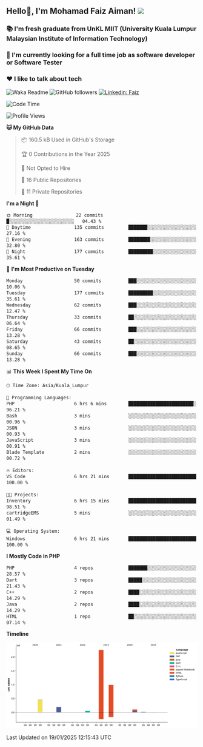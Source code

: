 <h2> Hello👋, I'm Mohamad Faiz Aiman! <img src="https://media.giphy.com/media/12oufCB0MyZ1Go/giphy.gif" width="50"></h2>

### 📚 I'm fresh graduate from UnKL MIIT (University Kuala Lumpur Malaysian Institute of Information Technology)
###  🔭 I'm currently looking for a full time job as software developer or Software Tester
###  ❤️ I like to talk about tech 


![Waka Readme](https://github.com/anmol098/anmol098/workflows/Waka%20Readme/badge.svg)
![GitHub followers](https://img.shields.io/github/followers/faizaiman?label=Follow&style=social)
[![Linkedin: Faiz](https://img.shields.io/badge/-Faiz-blue?style=flat-square&logo=Linkedin&logoColor=white&link=https://www.linkedin.com/in/mohamad-faiz-aiman-623747192/)](https://www.linkedin.com/in/mohamad-faiz-aiman-623747192/)

<!--START_SECTION:waka-->
![Code Time](http://img.shields.io/badge/Code%20Time-274%20hrs%2041%20mins-blue)

![Profile Views](http://img.shields.io/badge/Profile%20Views-0-blue)

**🐱 My GitHub Data** 

> 📦 160.5 kB Used in GitHub's Storage 
 > 
> 🏆 0 Contributions in the Year 2025
 > 
> 🚫 Not Opted to Hire
 > 
> 📜 16 Public Repositories 
 > 
> 🔑 11 Private Repositories 
 > 
**I'm a Night 🦉** 

```text
🌞 Morning                22 commits          █░░░░░░░░░░░░░░░░░░░░░░░░   04.43 % 
🌆 Daytime                135 commits         ███████░░░░░░░░░░░░░░░░░░   27.16 % 
🌃 Evening                163 commits         ████████░░░░░░░░░░░░░░░░░   32.80 % 
🌙 Night                  177 commits         █████████░░░░░░░░░░░░░░░░   35.61 % 
```
📅 **I'm Most Productive on Tuesday** 

```text
Monday                   50 commits          ███░░░░░░░░░░░░░░░░░░░░░░   10.06 % 
Tuesday                  177 commits         █████████░░░░░░░░░░░░░░░░   35.61 % 
Wednesday                62 commits          ███░░░░░░░░░░░░░░░░░░░░░░   12.47 % 
Thursday                 33 commits          ██░░░░░░░░░░░░░░░░░░░░░░░   06.64 % 
Friday                   66 commits          ███░░░░░░░░░░░░░░░░░░░░░░   13.28 % 
Saturday                 43 commits          ██░░░░░░░░░░░░░░░░░░░░░░░   08.65 % 
Sunday                   66 commits          ███░░░░░░░░░░░░░░░░░░░░░░   13.28 % 
```


📊 **This Week I Spent My Time On** 

```text
🕑︎ Time Zone: Asia/Kuala_Lumpur

💬 Programming Languages: 
PHP                      6 hrs 6 mins        ████████████████████████░   96.21 % 
Bash                     3 mins              ░░░░░░░░░░░░░░░░░░░░░░░░░   00.96 % 
JSON                     3 mins              ░░░░░░░░░░░░░░░░░░░░░░░░░   00.93 % 
JavaScript               3 mins              ░░░░░░░░░░░░░░░░░░░░░░░░░   00.91 % 
Blade Template           2 mins              ░░░░░░░░░░░░░░░░░░░░░░░░░   00.72 % 

🔥 Editors: 
VS Code                  6 hrs 21 mins       █████████████████████████   100.00 % 

🐱‍💻 Projects: 
Inventory                6 hrs 15 mins       █████████████████████████   98.51 % 
cartridgeEMS             5 mins              ░░░░░░░░░░░░░░░░░░░░░░░░░   01.49 % 

💻 Operating System: 
Windows                  6 hrs 21 mins       █████████████████████████   100.00 % 
```

**I Mostly Code in PHP** 

```text
PHP                      4 repos             ███████░░░░░░░░░░░░░░░░░░   28.57 % 
Dart                     3 repos             █████░░░░░░░░░░░░░░░░░░░░   21.43 % 
C++                      2 repos             ████░░░░░░░░░░░░░░░░░░░░░   14.29 % 
Java                     2 repos             ████░░░░░░░░░░░░░░░░░░░░░   14.29 % 
HTML                     1 repo              ██░░░░░░░░░░░░░░░░░░░░░░░   07.14 % 
```



**Timeline**

![Lines of Code chart](https://raw.githubusercontent.com/faizaiman/faizaiman/main/assets/bar_graph.png)


 Last Updated on 19/01/2025 12:15:43 UTC
<!--END_SECTION:waka-->
